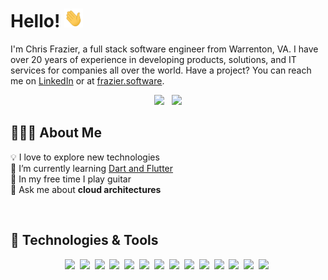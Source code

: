 # Hello! <img src="https://raw.githubusercontent.com/chrisfrazier0/chrisfrazier0/main/wave.gif" width="30px" height="30px">

I'm Chris Frazier, a full stack software engineer from Warrenton, VA. I have over 20 years of experience in developing
products, solutions, and IT services for companies all over the world. Have a project? You can reach me on
[LinkedIn][linkedin-url] or at [frazier.software][website-url].

<p align="center">
    <a href="https://linkedin.com/in/chrisfrazier0"><img src="https://img.shields.io/badge/LinkedIn-0077B5?style=flat-square&logo=linkedin&logoColor=white"></a>
    &nbsp;
    <a href="https://buymeacoffee.com/chrisfrazier0"><img src="https://img.shields.io/badge/buy_me_a_coffee-FFDD00?style=flat-square&logo=buy-me-a-coffee&logoColor=black"></a>
</p>

## 👨🏼‍💻 About Me

[//]: # "🔭 I'm currently ..."

💡 I love to explore new technologies  
🌱 I’m currently learning [Dart and Flutter][flutter-url]  
🎸 In my free time I play guitar  
💬 Ask me about **cloud architectures**

<br>

## 🔧 Technologies & Tools

<p align="center">
    <img src="https://img.shields.io/badge/mac%20os-000000?style=for-the-badge&logo=apple&logoColor=white">&nbsp;
    <img src="https://img.shields.io/badge/VSCode-430098?style=for-the-badge&logo=visualstudio&logoColor=white">&nbsp;
    <img src="https://img.shields.io/badge/TypeScript-007ACC?style=for-the-badge&logo=typescript&logoColor=white">&nbsp;
    <img src="https://img.shields.io/badge/JavaScript-F7DF1E?style=for-the-badge&logo=javascript&logoColor=black">&nbsp;
    <img src="https://img.shields.io/badge/Astro-0C1222?style=for-the-badge&logo=astro&logoColor=FDFDFE">&nbsp;
    <img src="https://img.shields.io/badge/NestJs-E0234E?style=for-the-badge&logo=nestjs&logoColor=white">&nbsp;
    <img src="https://img.shields.io/badge/golang-007d9c?style=for-the-badge&logo=go&logoColor=white">&nbsp;
    <img src="https://img.shields.io/badge/Flutter-02569B?style=for-the-badge&logo=flutter&logoColor=white">&nbsp;
    <img src="https://img.shields.io/badge/Dart-0175C2?style=for-the-badge&logo=dart&logoColor=white">&nbsp;
    <img src="https://img.shields.io/badge/Docker-2496ED?style=for-the-badge&logo=docker&logoColor=white">&nbsp;
    <img src="https://img.shields.io/badge/Cloudflare-F38020?style=for-the-badge&logo=cloudflare&logoColor=white">&nbsp;
    <img src="https://img.shields.io/badge/DigitalOcean-0080FF?style=for-the-badge&logo=digitalocean&logoColor=white">&nbsp;
    <img src="https://img.shields.io/badge/Amazon_AWS-232F3E?style=for-the-badge&logo=amazon-aws&logoColor=white">&nbsp;
    <img src="https://img.shields.io/badge/Terraform-623CE4?style=for-the-badge&logo=terraform&logoColor=white">&nbsp;
</p>

[website-url]: https://frazier.software
[linkedin-url]: https://linkedin.com/in/chrisfrazier0
[flutter-url]: https://flutter.dev/
